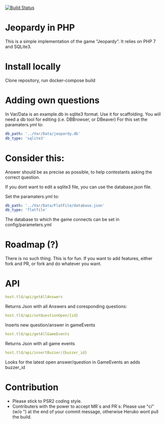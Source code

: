 [![Build Status](https://travis-ci.org/mayflower/jeopardy.svg?branch=master)](https://travis-ci.org/mayflower/jeopardy)

# Jeopardy in PHP

This is a simple implementation of the game "Jeopardy".
It relies on PHP 7 and SQLite3.

# Install locally

Clone repository, run docker-compose build

# Adding own questions

In Var/Data is an example.db in sqlite3 format. Use it for scaffolding.
You will need a db tool for editing (i.e. DBBrowser, or DBeaver)
For this set the paramaters.yml to:
```yml
db_path: '../Var/Data/jeopardy.db'
db_type: 'sqlite3'
```

# Consider this:

Answer should be as precise as possible, to help contestants asking the correct question.

If you dont want to edit a sqlite3 file, you can use the database.json file.

Set the paramaters.yml to:
```yml
db_path: '../Var/Data/FlatFile/database.json'
db_type: 'flatfile'
```
The database to which the game connects can be set in config/parameters.yml

# Roadmap (?)

There is no such thing. This is for fun.
If you want to add features, either fork and PR, or fork and do whatever you want.

# API
```yml
host.tld/api/getAllAnswers
```

Returns Json with all Answers and coresponding questions:

```yml
host.tld/api/setQuestionOpen/{id}
```

Inserts new question/answer in gameEvents

```yml
host.tld/api/getAllGameEvents
```

Returns Json with all game events

```yml
host.tld/api/insertBuzzer/{buzzer_id}
```

Looks for the latest open answer/question in GameEvents an adds buzzer_id

# Contribution

* Please stick to PSR2 coding style.
* Contributers with the power to accept MR´s and PR´s: Please use "ci" (w/o ") at the end of your commit message, otherwise Heruko wont pull the build.

